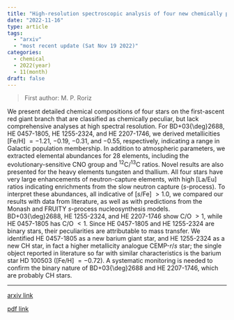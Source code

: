 ```yaml
---
title: "High-resolution spectroscopic analysis of four new chemically peculiar stars"
date: "2022-11-16"
type: article
tags:
  - "arxiv"
  - "most recent update (Sat Nov 19 2022)"
categories:
  - chemical
  - 2022(year)
  - 11(month)
draft: false
---
```


> First author: M. P. Roriz

 We present detailed chemical compositions of four stars on the first-ascent
red giant branch that are classified as chemically peculiar, but lack
comprehensive analyses at high spectral resolution. For BD+03{\deg}2688, HE
0457-1805, HE 1255-2324, and HE 2207-1746, we derived metallicities [Fe/H]
$=-1.21$, $-0.19$, $-0.31$, and $-0.55$, respectively, indicating a range in
Galactic population membership. In addition to atmospheric parameters, we
extracted elemental abundances for 28 elements, including the
evolutionary-sensitive CNO group and $^{12}$C/$^{13}$C ratios. Novel results
are also presented for the heavy elements tungsten and thallium. All four stars
have very large enhancements of neutron-capture elements, with high [La/Eu]
ratios indicating enrichments from the slow neutron capture ($s$-process). To
interpret these abundances, all indicative of [$s$/Fe] $> 1.0$, we compared our
results with data from literature, as well as with predictions from the Monash
and FRUITY $s$-process nucleosynthesis models. BD+03{\deg}2688, HE 1255-2324,
and HE 2207-1746 show C/O $>1$, while HE 0457-1805 has C/O $<1$. Since HE
0457-1805 and HE 1255-2324 are binary stars, their peculiarities are
attributable to mass transfer. We identified HE 0457-1805 as a new barium giant
star, and HE 1255-2324 as a new CH star, in fact a higher metallicity analogue
CEMP-$r/s$ star; the single object reported in literature so far with similar
characteristics is the barium star HD 100503 ([Fe/H] $= -0.72$). A systematic
monitoring is needed to confirm the binary nature of BD+03{\deg}2688 and HE
2207-1746, which are probably CH stars.

---
[arxiv link](http://arxiv.org/abs/2211.08627v1)

[pdf link](http://arxiv.org/pdf/2211.08627v1)